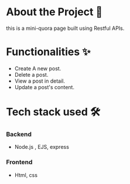 # About the Project 📜
this is a mini-quora page built using Restful APIs.

# Functionalities ✨
- Create A new post.
- Delete a post.
- View a post in detail.
- Update a post's content.

# Tech stack used 🛠️
### Backend
- Node.js , EJS, express
### Frontend 
- Html, css 


